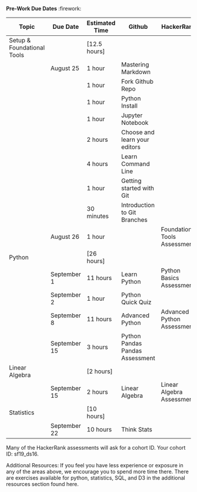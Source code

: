 **Pre-Work Due Dates**  :firework:


Topic | Due Date | Estimated Time | Github | HackerRank
------- |--------  | -------------- | ------ | ---------- 
Setup & Foundational Tools | | [12.5 hours]		
 |  | August 25	| 1 hour |	Mastering Markdown	
 | | |  1 hour | Fork Github Repo	
  | | |  1 hour	| Python Install	
  | | |  1 hour |	Jupyter Notebook	
  | | |  2 hours	| Choose and learn your editors	
  | | |  4 hours	| Learn Command Line	
  | | |  1 hour	| Getting started with Git	
  | | |  30 minutes	| Introduction to Git Branches	
  | | August 26	|1 hour	| | 	Foundational Tools Assessment
Python |	| [26 hours]		
 |  | September 1	| 11 hours |	Learn Python	| Python Basics Assessment
  | |  September 2 |	1 hour	|	Python Quick Quiz
  | |  September 8 |	11 hours	| Advanced Python |	Advanced Python Assessment
  | |  September 15 |	3 hours |	Python Pandas	Pandas Assessment
Linear Algebra |	| [2 hours]		
 |  | September 15	 |2 hours	| Linear Algebra	| Linear Algebra Assessment
Statistics	| | [10 hours]		
 |  | September 22 |	10 hours |	Think Stats	

Many of the HackerRank assessments will ask for a cohort ID. Your cohort ID: sf19_ds16.

Additional Resources: If you feel you have less experience or exposure in any of the areas above, we encourage you to spend more time there. There are exercises available for python, statistics, SQL, and D3 in the additional resources section found here. 

